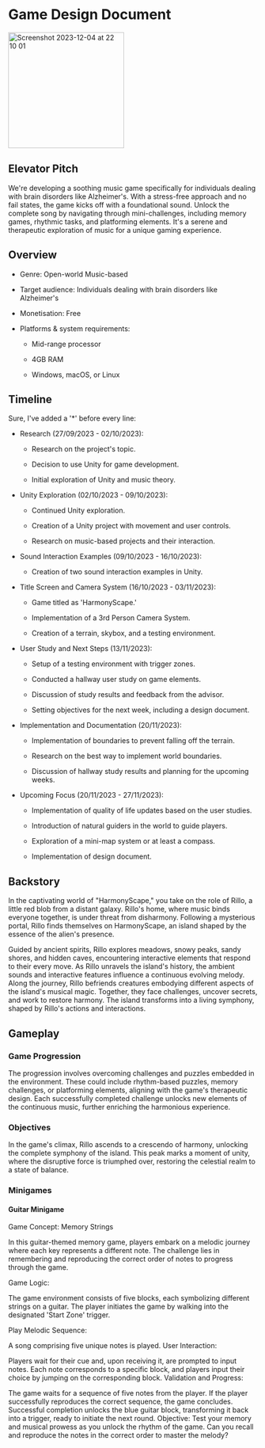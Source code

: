 # Game Design Document

<img width="234" alt="Screenshot 2023-12-04 at 22 10 01" src="https://github.com/robbiet111/dissertation-project/assets/77496088/6e9c4be4-4c1e-4fa2-864b-ce653eec2364">


## Elevator Pitch
We're developing a soothing music game specifically for individuals dealing with brain disorders like Alzheimer's. With a stress-free approach and no fail states, the game kicks off with a foundational sound. Unlock the complete song by navigating through mini-challenges, including memory games, rhythmic tasks, and platforming elements. It's a serene and therapeutic exploration of music for a unique gaming experience.

## Overview
* Genre: Open-world Music-based

* Target audience: Individuals dealing with brain disorders like Alzheimer's

* Monetisation: Free

* Platforms & system requirements:  

    * Mid-range processor

    * 4GB RAM

    * Windows, macOS, or Linux
 
## Timeline
Sure, I've added a '*' before every line:

* Research (27/09/2023 - 02/10/2023):

   * Research on the project's topic.

   * Decision to use Unity for game development.

   * Initial exploration of Unity and music theory.

* Unity Exploration (02/10/2023 - 09/10/2023):

   * Continued Unity exploration.

   * Creation of a Unity project with movement and user controls.

   * Research on music-based projects and their interaction.

* Sound Interaction Examples (09/10/2023 - 16/10/2023):

   * Creation of two sound interaction examples in Unity.

* Title Screen and Camera System (16/10/2023 - 03/11/2023):

   * Game titled as 'HarmonyScape.'

   * Implementation of a 3rd Person Camera System.

   * Creation of a terrain, skybox, and a testing environment.

* User Study and Next Steps (13/11/2023):

   * Setup of a testing environment with trigger zones.

   * Conducted a hallway user study on game elements.

   * Discussion of study results and feedback from the advisor.

   * Setting objectives for the next week, including a design document.

* Implementation and Documentation (20/11/2023):

   * Implementation of boundaries to prevent falling off the terrain.

   * Research on the best way to implement world boundaries.

   * Discussion of hallway study results and planning for the upcoming weeks.

* Upcoming Focus (20/11/2023 - 27/11/2023):

   * Implementation of quality of life updates based on the user studies.

   * Introduction of natural guiders in the world to guide players.
   
   * Exploration of a mini-map system or at least a compass.

   * Implementation of design document.

## Backstory
In the captivating world of "HarmonyScape," you take on the role of Rillo, a little red blob from a distant galaxy. Rillo's home, where music binds everyone together, is under threat from disharmony. Following a mysterious portal, Rillo finds themselves on HarmonyScape, an island shaped by the essence of the alien's presence.

Guided by ancient spirits, Rillo explores meadows, snowy peaks, sandy shores, and hidden caves, encountering interactive elements that respond to their every move. As Rillo unravels the island's history, the ambient sounds and interactive features influence a continuous evolving melody.
Along the journey, Rillo befriends creatures embodying different aspects of the island's musical magic. Together, they face challenges, uncover secrets, and work to restore harmony. The island transforms into a living symphony, shaped by Rillo's actions and interactions.

## Gameplay

### Game Progression
The progression involves overcoming challenges and puzzles embedded in the environment. These could include rhythm-based puzzles, memory challenges, or platforming elements, aligning with the game's therapeutic design. Each successfully completed challenge unlocks new elements of the continuous music, further enriching the harmonious experience.

### Objectives
In the game's climax, Rillo ascends to a crescendo of harmony, unlocking the complete symphony of the island. This peak marks a moment of unity, where the disruptive force is triumphed over, restoring the celestial realm to a state of balance.

### Minigames

#### Guitar Minigame
Game Concept: Memory Strings

In this guitar-themed memory game, players embark on a melodic journey where each key represents a different note. The challenge lies in remembering and reproducing the correct order of notes to progress through the game.

Game Logic:

The game environment consists of five blocks, each symbolizing different strings on a guitar. The player initiates the game by walking into the designated 'Start Zone' trigger.

Play Melodic Sequence:

A song comprising five unique notes is played.
User Interaction:

Players wait for their cue and, upon receiving it, are prompted to input notes.
Each note corresponds to a specific block, and players input their choice by jumping on the corresponding block.
Validation and Progress:

The game waits for a sequence of five notes from the player.
If the player successfully reproduces the correct sequence, the game concludes.
Successful completion unlocks the blue guitar block, transforming it back into a trigger, ready to initiate the next round.
Objective:
Test your memory and musical prowess as you unlock the rhythm of the game. Can you recall and reproduce the notes in the correct order to master the melody? 

